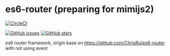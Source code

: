 # es6-router (preparing for mimijs2)
[![CircleCI](https://circleci.com/gh/dothanhlam/es6-router/tree/master.svg?style=svg)](https://circleci.com/gh/dothanhlam/es6-router/tree/master)



[![GitHub issues](https://img.shields.io/github/issues/dothanhlam/es6-router.svg)](https://github.com/dothanhlam/es6-router/issues)
[![GitHub stars](https://img.shields.io/github/stars/dothanhlam/es6-router.svg)](https://github.com/dothanhlam/es6-router/stargazers)

es6 router framework, origin base on https://github.com/ChrisRu/es6-router with not using event